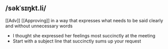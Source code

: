 ## /səkˈsɪŋkt.li/
[[Adv]]  [[Approving]]
in a way that expresses what needs to be said clearly and without unnecessary words

- I thought she expressed her feelings most succinctly at the meeting
- Start  with a subject line that succinctly sums up your request